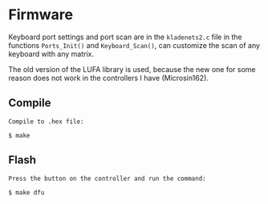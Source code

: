 # Firmware

Keyboard port settings and port scan are in the `kladenets2.c` file in the functions `Ports_Init()` and `Keyboard_Scan()`, can customize the scan of any keyboard with any matrix.

The old version of the LUFA library is used, because the new one for some reason does not work in the controllers I have (Microsin162).

## Compile

	Compile to .hex file:

	$ make

## Flash

	Press the button on the controller and run the command:

	$ make dfu
